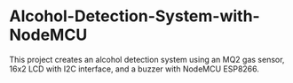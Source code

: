 # Alcohol-Detection-System-with-NodeMCU
This project creates an alcohol detection system using an MQ2 gas sensor, 16x2 LCD with I2C interface, and a buzzer with NodeMCU ESP8266.
